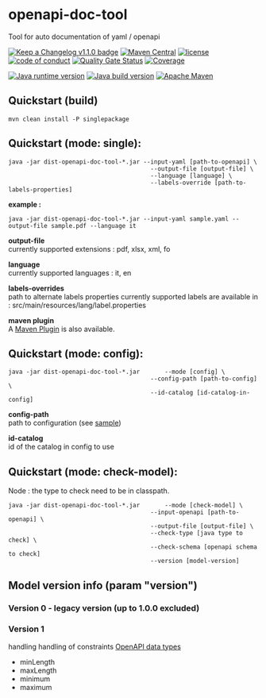 # openapi-doc-tool

Tool for auto documentation of yaml / openapi

[![Keep a Changelog v1.1.0 badge](https://img.shields.io/badge/changelog-Keep%20a%20Changelog%20v1.1.0-%23E05735)](CHANGELOG.md) 
[![Maven Central](https://img.shields.io/maven-central/v/org.fugerit.java/openapi-doc-tool.svg)](https://central.sonatype.com/artifact/org.fugerit.java/openapi-doc-tool)
[![license](https://img.shields.io/badge/License-Apache%20License%202.0-teal.svg)](https://opensource.org/licenses/Apache-2.0)
[![code of conduct](https://img.shields.io/badge/conduct-Contributor%20Covenant-purple.svg)](https://github.com/fugerit-org/fj-universe/blob/main/CODE_OF_CONDUCT.md)
[![Quality Gate Status](https://sonarcloud.io/api/project_badges/measure?project=fugerit-org_openapi-doc-tool&metric=alert_status)](https://sonarcloud.io/summary/new_code?id=fugerit-org_openapi-doc-tool)
[![Coverage](https://sonarcloud.io/api/project_badges/measure?project=fugerit-org_openapi-doc-tool&metric=coverage)](https://sonarcloud.io/summary/new_code?id=fugerit-org_openapi-doc-tool)

[![Java runtime version](https://img.shields.io/badge/run%20on-java%208+-%23113366.svg?style=for-the-badge&logo=openjdk&logoColor=white)](https://universe.fugerit.org/src/docs/versions/java11.html)
[![Java build version](https://img.shields.io/badge/build%20on-java%2011+-%23ED8B00.svg?style=for-the-badge&logo=openjdk&logoColor=white)](https://universe.fugerit.org/src/docs/versions/java11.html)
[![Apache Maven](https://img.shields.io/badge/Apache%20Maven-3.9.0+-C71A36?style=for-the-badge&logo=Apache%20Maven&logoColor=white)](https://universe.fugerit.org/src/docs/versions/maven3_9.html)

## Quickstart (build)

```
mvn clean install -P singlepackage		
```

## Quickstart (mode: single):

```
java -jar dist-openapi-doc-tool-*.jar --input-yaml [path-to-openapi] \
										--output-file [output-file] \
										--language [language] \
										--labels-override [path-to-labels-properties]
```
										
**example :**  

```
java -jar dist-openapi-doc-tool-*.jar --input-yaml sample.yaml --output-file sample.pdf --language it
```

**output-file**   
currently supported extensions : pdf, xlsx, xml, fo

**language**  
currently supported languages : it, en

**labels-overrides**   
path to alternate labels properties
currently supported labels are available in : src/main/resources/lang/label.properties

**maven plugin**  
A [Maven Plugin](https://github.com/fugerit-org/openapi-doc-maven-plugin) is also available.


## Quickstart (mode: config):

```
java -jar dist-openapi-doc-tool-*.jar 		--mode [config] \
										--config-path [path-to-config] \
										--id-catalog [id-catalog-in-config]
```

**config-path**   
path to configuration (see [sample](src/test/resources/yaml-doc-config.xml))

**id-catalog**   
id of the catalog in config to use


## Quickstart (mode: check-model):

Node : the type to check need to be in classpath.

```
java -jar dist-openapi-doc-tool-*.jar 		--mode [check-model] \
										--input-openapi [path-to-openapi] \
										--output-file [output-file] \
										--check-type [java type to check] \
										--check-schema [openapi schema to check]
										--version [model-version]
```

## Model version info (param "version")

### Version 0 - legacy version (up to 1.0.0 excluded)

### Version 1

handling handling of constraints [OpenAPI data types](https://swagger.io/docs/specification/data-models/data-types/)
 - minLength
 - maxLength
 - minimum
 - maximum 

